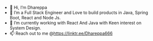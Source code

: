 - 👋 Hi, I’m Dhareppa
- 👀 I’m a Full Stack Engineer and Love to build products in Java, Spring Boot, React and Node Js.
- 🌱 I’m currently working with React And Java with Keen interest on System Design.
- 📫 Reach out to me @https://linktr.ee/Dhareppa666

<!---
Dhareppa666/Dhareppa666 is a ✨ special ✨ repository because its `README.md` (this file) appears on your GitHub profile.
You can click the Preview link to take a look at your changes.
--->
